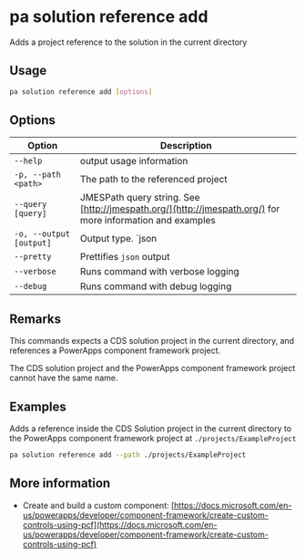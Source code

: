 # pa solution reference add

Adds a project reference to the solution in the current directory

## Usage

```sh
pa solution reference add [options]
```

## Options

Option|Description
------|-----------
`--help`|output usage information
`-p, --path <path>`|The path to the referenced project
`--query [query]`|JMESPath query string. See [http://jmespath.org/](http://jmespath.org/) for more information and examples
`-o, --output [output]`|Output type. `json|text`. Default `text`
`--pretty`|Prettifies `json` output
`--verbose`|Runs command with verbose logging
`--debug`|Runs command with debug logging

## Remarks

This commands expects a CDS solution project in the current directory, and references a PowerApps component framework project.

The CDS solution project and the PowerApps component framework project cannot have the same name.

## Examples

Adds a reference inside the CDS Solution project in the current directory to the PowerApps component framework project at `./projects/ExampleProject`

```sh
pa solution reference add --path ./projects/ExampleProject
```

## More information

- Create and build a custom component: [https://docs.microsoft.com/en-us/powerapps/developer/component-framework/create-custom-controls-using-pcf](https://docs.microsoft.com/en-us/powerapps/developer/component-framework/create-custom-controls-using-pcf)
